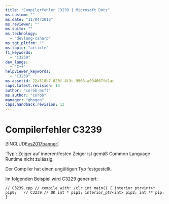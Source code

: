 ```yaml
---
title: "Compilerfehler C3239 | Microsoft Docs"
ms.custom: ""
ms.date: "11/04/2016"
ms.reviewer: ""
ms.suite: ""
ms.technology: 
  - "devlang-csharp"
ms.tgt_pltfrm: ""
ms.topic: "article"
f1_keywords: 
  - "C3239"
dev_langs: 
  - "C++"
helpviewer_keywords: 
  - "C3239"
ms.assetid: 22a518b7-020f-4f3c-9963-a094667fd1ac
caps.latest.revision: 13
author: "corob-msft"
ms.author: "corob"
manager: "ghogen"
caps.handback.revision: 13
---
```

# Compilerfehler C3239
[!INCLUDE[vs2017banner](../../assembler/inline/includes/vs2017banner.md)]

'Typ': Zeiger auf inneren\/festen Zeiger ist gemäß Common Language Runtime nicht zulässig.  
  
 Der Compiler hat einen ungültigen Typ festgestellt.  
  
 Im folgenden Beispiel wird C3229 generiert:  
  
```  
// C3239.cpp // compile with: /clr int main() { interior_ptr<int>* pip0;   // C3239 // OK int * pip1; interior_ptr<int> pip2; int ** pip; }  
```